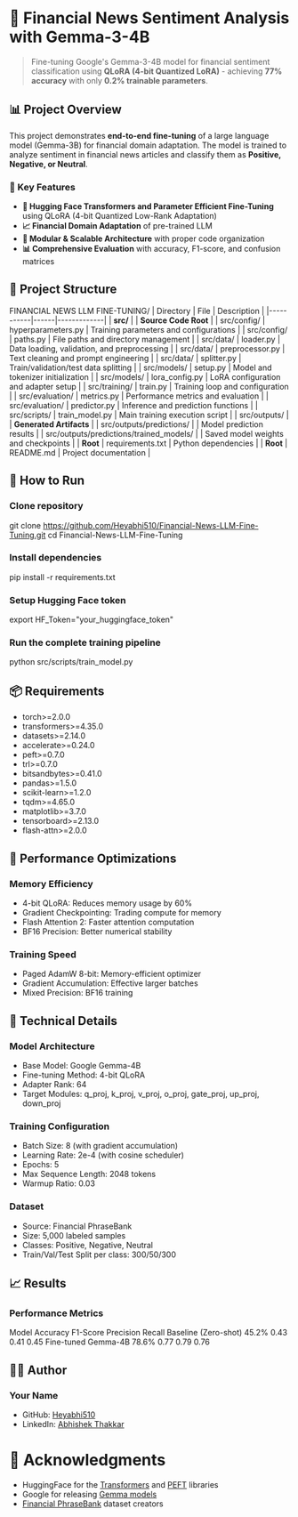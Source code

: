 # 🏦 Financial News Sentiment Analysis with Gemma-3-4B

> Fine-tuning Google's Gemma-3-4B model for financial sentiment classification using **QLoRA (4-bit Quantized LoRA)** - achieving **77% accuracy** with only **0.2% trainable parameters**.


## 📊 Project Overview

This project demonstrates **end-to-end fine-tuning** of a large language model (Gemma-3B) for financial domain adaptation. The model is trained to analyze sentiment in financial news articles and classify them as **Positive, Negative, or Neutral**.


### 🎯 Key Features

- **🔧 Hugging Face Transformers and Parameter Efficient Fine-Tuning** using QLoRA (4-bit Quantized Low-Rank Adaptation)
- **📈 Financial Domain Adaptation** of pre-trained LLM
- **🔄 Modular & Scalable Architecture** with proper code organization
- **📊 Comprehensive Evaluation** with accuracy, F1-score, and confusion matrices


## 📁 Project Structure
FINANCIAL NEWS LLM FINE-TUNING/
| Directory | File | Description |
|-----------|------|-------------|
| **src/** | | **Source Code Root** |
| src/config/ | hyperparameters.py | Training parameters and configurations |
| src/config/ | paths.py | File paths and directory management |
| src/data/ | loader.py | Data loading, validation, and preprocessing |
| src/data/ | preprocessor.py | Text cleaning and prompt engineering |
| src/data/ | splitter.py | Train/validation/test data splitting |
| src/models/ | setup.py | Model and tokenizer initialization |
| src/models/ | lora_config.py | LoRA configuration and adapter setup |
| src/training/ | train.py | Training loop and configuration |
| src/evaluation/ | metrics.py | Performance metrics and evaluation |
| src/evaluation/ | predictor.py | Inference and prediction functions |
| src/scripts/ | train_model.py | Main training execution script |
| src/outputs/ | | **Generated Artifacts** |
| src/outputs/predictions/ | | Model prediction results |
| src/outputs/predictions/trained_models/ | | Saved model weights and checkpoints |
| **Root** | requirements.txt | Python dependencies |
| **Root** | README.md | Project documentation |


## 🚀 How to Run
### Clone repository
git clone https://github.com/Heyabhi510/Financial-News-LLM-Fine-Tuning.git
cd Financial-News-LLM-Fine-Tuning

### Install dependencies
pip install -r requirements.txt

### Setup Hugging Face token
export HF_Token="your_huggingface_token"

### Run the complete training pipeline
python src/scripts/train_model.py


## 📦 Requirements
- torch>=2.0.0
- transformers>=4.35.0
- datasets>=2.14.0
- accelerate>=0.24.0
- peft>=0.7.0
- trl>=0.7.0
- bitsandbytes>=0.41.0
- pandas>=1.5.0
- scikit-learn>=1.2.0
- tqdm>=4.65.0
- matplotlib>=3.7.0
- tensorboard>=2.13.0
- flash-attn>=2.0.0


## 🚀 Performance Optimizations
### Memory Efficiency
- 4-bit QLoRA: Reduces memory usage by 60%
- Gradient Checkpointing: Trading compute for memory
- Flash Attention 2: Faster attention computation
- BF16 Precision: Better numerical stability

### Training Speed
- Paged AdamW 8-bit: Memory-efficient optimizer
- Gradient Accumulation: Effective larger batches
- Mixed Precision: BF16 training


## 🔧 Technical Details
### Model Architecture
- Base Model: Google Gemma-4B
- Fine-tuning Method: 4-bit QLoRA
- Adapter Rank: 64
- Target Modules: q_proj, k_proj, v_proj, o_proj, gate_proj, up_proj, down_proj

### Training Configuration
- Batch Size: 8 (with gradient accumulation)
- Learning Rate: 2e-4 (with cosine scheduler)
- Epochs: 5
- Max Sequence Length: 2048 tokens
- Warmup Ratio: 0.03

### Dataset
- Source: Financial PhraseBank
- Size: 5,000 labeled samples
- Classes: Positive, Negative, Neutral
- Train/Val/Test Split per class: 300/50/300


## 📈 Results
### Performance Metrics
Model	                Accuracy	F1-Score	Precision	Recall
Baseline (Zero-shot)	45.2%	    0.43	    0.41	    0.45
Fine-tuned Gemma-4B	    78.6%	    0.77	    0.79	    0.76


## 👨‍💻 Author
### Your Name
- GitHub: <a href='https://github.com/Heyabhi510'>Heyabhi510</a>
- LinkedIn: <a href='www.linkedin.com/in/abhi-s-thakkar'>Abhishek Thakkar</a>


# 🙏 Acknowledgments
- HuggingFace for the <a href='https://github.com/huggingface/transformers'>Transformers</a> and <a href='https://github.com/huggingface/peft'>PEFT</a> libraries
- Google for releasing <a href='https://huggingface.co/google/gemma-3-4b-it'>Gemma models</a>
- <a href='https://www.kaggle.com/datasets/ankurzing/sentiment-analysis-for-financial-news'>Financial PhraseBank</a> dataset creators
